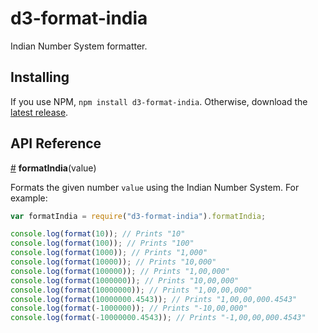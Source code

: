 # d3-format-india

Indian Number System formatter.

## Installing

If you use NPM, `npm install d3-format-india`. Otherwise, download the [latest release](https://github.com/d3/d3-format-india/releases/latest).

## API Reference

<a href="#formatIndia" name="formatIndia">#</a> <b>formatIndia</b>(value)

Formats the given number `value` using the Indian Number System. For example:

```js
var formatIndia = require("d3-format-india").formatIndia;

console.log(format(10)); // Prints "10"
console.log(format(100)); // Prints "100"
console.log(format(1000)); // Prints "1,000"
console.log(format(10000)); // Prints "10,000"
console.log(format(100000)); // Prints "1,00,000"
console.log(format(1000000)); // Prints "10,00,000"
console.log(format(10000000)); // Prints "1,00,00,000"
console.log(format(10000000.4543)); // Prints "1,00,00,000.4543"
console.log(format(-1000000)); // Prints "-10,00,000"
console.log(format(-10000000.4543)); // Prints "-1,00,00,000.4543"
```
